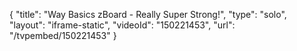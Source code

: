 {
    "title": "Way Basics zBoard - Really Super Strong!",
    "type": "solo",
    "layout": "iframe-static",
    "videoId": "150221453",
    "url": "\/tvpembed\/150221453"
}